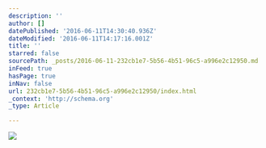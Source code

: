```yaml
---
description: ''
author: []
datePublished: '2016-06-11T14:30:40.936Z'
dateModified: '2016-06-11T14:17:16.001Z'
title: ''
starred: false
sourcePath: _posts/2016-06-11-232cb1e7-5b56-4b51-96c5-a996e2c12950.md
inFeed: true
hasPage: true
inNav: false
url: 232cb1e7-5b56-4b51-96c5-a996e2c12950/index.html
_context: 'http://schema.org'
_type: Article

---
```

![](https://the-grid-user-content.s3-us-west-2.amazonaws.com/d5a04011-73a0-4cc8-9dfd-5a7632aebaf6.jpg)
